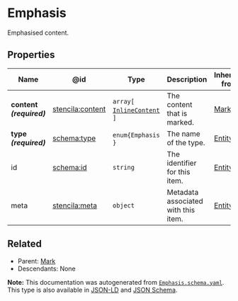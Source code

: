 # Emphasis

Emphasised content.

## Properties

| Name                     | @id                                                         | Type                                               | Description                         | Inherited from        |
| ------------------------ | ----------------------------------------------------------- | -------------------------------------------------- | ----------------------------------- | --------------------- |
| **content _(required)_** | [stencila:content](https://schema.stenci.la/content.jsonld) | `array[`​[`InlineContent`](./InlineContent.md)​`]` | The content that is marked.         | [Mark](./Mark.md)     |
| **type _(required)_**    | [schema:type](https://schema.org/type)                      | `enum{`​`Emphasis`​`}`                             | The name of the type.               | [Entity](./Entity.md) |
| id                       | [schema:id](https://schema.org/id)                          | `string`                                           | The identifier for this item.       | [Entity](./Entity.md) |
| meta                     | [stencila:meta](https://schema.stenci.la/meta.jsonld)       | `object`                                           | Metadata associated with this item. | [Entity](./Entity.md) |

## Related

-   Parent: [Mark](./Mark.md)
-   Descendants: None

**Note:** This documentation was autogenerated from [`Emphasis.schema.yaml`](https://github.com/stencila/schema/blob/master/schema/Emphasis.schema.yaml). This type is also available in [JSON-LD](https://schema.stenci.la/Emphasis.jsonld) and [JSON Schema](https://schema.stenci.la/Emphasis.schema.json).

